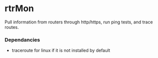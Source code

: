 # rtrMon
Pull information from routers through http/https, run ping tests, and trace routes.

### Dependancies
* traceroute for linux if it is not installed by default

